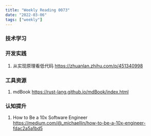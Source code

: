 ```yaml
---
title: "Weekly Reading 0073"
date: "2022-03-06"
tags: ["weekly"]
---
```


### 技术学习

### 开发实践
1. 从实现原理看低代码  https://zhuanlan.zhihu.com/p/451340998

### 工具资源
1. mdBook https://rust-lang.github.io/mdBook/index.html

### 认知提升
1. How to Be a 10x Software Engineer https://medium.com/@_michaellin/how-to-be-a-10x-engineer-fdac2a5a1bd5
